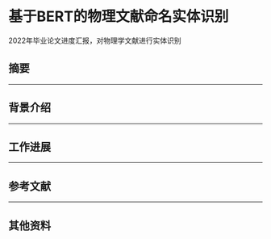 基于BERT的物理文献命名实体识别
======
2022年毕业论文进度汇报，对物理学文献进行实体识别

## 摘要

-------
## 背景介绍

-------
## 工作进展

-------
## 参考文献

-------
## 其他资料
